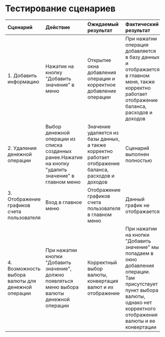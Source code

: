 # Тестирование сценариев

|Сценарий|Действие|Ожидаемый результат|Фактический результат| Оценка|
|:---|:---|:---|:---|:---|
|1. Добавить информацию|Нажатие на кнопку "Добавить значение" в меню|Открытие окна добавления операции и корректное добавление операции|При нажатии операция добавляется в базу данных и отображается в главном меня, также корректно работает отображение баланса, расходов и доходов| Сценарий выполнен полностью |
|2. Удаления денежной операции|Выбор денежной операции из списка созданных ранее.Нажатие на кнопку "удалить значение" в главном меню|Значение удаляется из базы данных, а также корректно работает отображение баланса, расходов и доходов| Сценарий выполнен полностью |
|3. Отображение графиков счета пользователя|Вход в главное меню|Отображение графиков счета пользователя в главном меню | Данный график не отображается| Сценарий не выполнен |
|4. Возможность выбора валюты для денежной операции|При нажатии кнопки "Добавить значение", должно появляться меню выбора валюты денежной операции|Корректный выбор валюты, конвертация валют и их отображение| При нажатии на кнопки "Добавить значение" мы попадаем в окно добавления операции. Там присутствует пункт выбора валюты, однако нет корректного отображения валюты и ее конвертации |Сценарий не выполнен|
